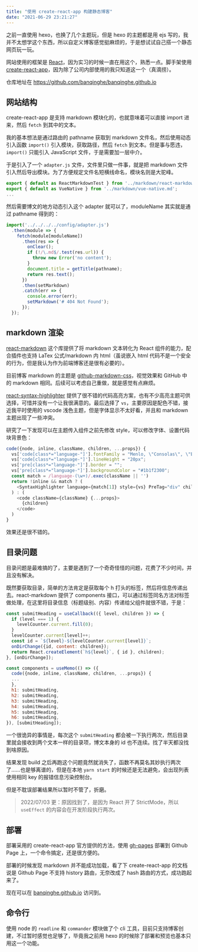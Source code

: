 ```yaml
---
title: "使用 create-react-app 构建静态博客"
date: "2021-06-29 23:21:27"
---
```


之前一直使用 hexo，也换了几个主题玩，但是 hexo 的主题都是用 ejs 写的，我并不太想学这个东西，所以自定义博客感觉挺麻烦的，于是想试试自己搭一个静态网页玩一玩。

网站使用的框架是 [React](https://reactjs.org/)，因为实习的时候一直在用这个，熟悉一点。脚手架使用 [create-react-app](https://github.com/facebook/create-react-app)，因为除了公司内部使用的我只知道这一个（真滴捞）。

仓库地址在 <https://github.com/banqinghe/banqinghe.github.io>

## 网站结构

create-react-app 是支持 markdown 模块化的，也就意味着可以直接 import 进来，然后 `fetch` 到其中的文本。

我的基本想法是通过路由的 pathname 获取到 markdown 文件名，然后使用动态引入函数 `import()` 引入模块，获取路径，然后 `fetch` 到文本。但是事与愿违，`import()` 只能引入 JavaScript 文件，于是需要加一层中介。

于是引入了一个 `adapter.js` 文件，文件里只做一件事，就是把 markdown 文件引入然后导出模块。为了方便规定文件名短横线命名，模块名则是大驼峰。

```javascript
export { default as ReactMarkdownTest } from '../markdown/react-markdown-test.md';
export { default as VueNative } from '../markdown/vue-native.md';
...
```

然后需要博文的地方动态引入这个 adapter 就可以了，moduleName 其实就是通过 pathname 得到的：

```javascript
import('../../../../config/adapter.js')
  .then(module => {
    fetch(module[moduleName])
      .then(res => {
        onClear();
        if (!/\.md$/.test(res.url)) {
          throw new Error('no content');
        }
        document.title = getTitle(pathname);
        return res.text();
      })
      .then(setMarkdown)
      .catch(err => {
        console.error(err);
        setMarkdown('# 404 Not Found');
      });
  });
```

## markdown 渲染

[react-markdown](https://github.com/remarkjs/react-markdown) 这个库提供了将 markdown 文本转化为 React 组件的能力，配合插件也支持 LaTex 公式/markdown 内 html（虽说嵌入 html 代码不是一个安全的行为，但是我认为作为前端博客还是很有必要的）。

目前博客 markdown 的主题是 [github-markdown-css](https://github.com/sindresorhus/github-markdown-css)，视觉效果和 GitHub 中的 markdown 相同。后续可以考虑自己重做，就是感觉有点麻烦。

[react-syntax-highlighter](https://github.com/react-syntax-highlighter/react-syntax-highlighter) 提供了很不错的代码高亮方案，也有不少高亮主题可供选择，可惜并没有一个让我很满意的。最后选择了 `vs`，主要原因是配色不错，接近我平时使用的 vscode 浅色主题，但是字体显示不太好看，并且和 markdown 主题出现了一些冲突。

研究了一下发现可以在主题传入组件之前先修改 style，可以修改字体、设置代码块背景色：

```javascript
code({node, inline, className, children, ...props}) {
  vs['code[class*="language-"]'].fontFamily = "Menlo, \"Consolas\", \"Bitstream Vera Sans Mono\", \"Courier New\", Courier, monospace";
  vs['code[class*="language-"]'].lineHeight = "20px";
  vs['pre[class*="language-"]'].border = "";
  vs['pre[class*="language-"]'].backgroundColor = "#1b1f2300";
  const match = /language-(\w+)/.exec(className || '')
  return !inline && match ? (
    <SyntaxHighlighter language={match[1]} style={vs} PreTag="div" children={String(children).replace(/\n$/, '')} {...props} />
  ) : (
    <code className={className} {...props}>
      {children}
    </code>
  )
}
```

效果还是很不错的。

## 目录问题

目录问题是最难搞的了，主要是遇到了一个奇奇怪怪的问题，花费了不少时间，并且没有解决。

既然要获取目录，简单的方法肯定是获取每个 h 打头的标签，然后将信息传递出去。react-markdown 提供了 components 接口，可以通过标签同名方法对标签做处理，在这里将目录信息（标题级别、内容）传递给父组件就很不错，于是：

```javascript
const submitHeading = useCallback(({ level, children }) => {
  if (level === 1) {
    levelCounter.current.fill(0);
  }
  levelCounter.current[level]++;
  const id = `${level}-${levelCounter.current[level]}`;
  onDirChange({id, content: children});
  return React.createElement(`h${level}`, { id }, children);
}, [onDirChange]);

const components = useMemo(() => ({
  code({node, inline, className, children, ...props}) {
  ...
  },
  h1: submitHeading,
  h2: submitHeading,
  h3: submitHeading,
  h4: submitHeading,
  h5: submitHeading,
  h6: submitHeading,
}), [submitHeading]);
```

一个很诡异的事情是，每次这个 `submitHeading` 都会被一下执行两次，然后目录里就会接收到两个文本一样的目录项，博文本身的 id 也不连续。找了半天都没找到啥原因。

结果发现 build 之后再跑这个问题竟然就消失了，函数不再莫名其妙执行两次了……也是够离谱的，但是在本地 `yarn start` 的时候还是无法避免，会出现列表使用相同 key 的报错信息污染控制台。

但是不耽误部署结果所以暂时不管了，折磨。

> 2022/07/03 更：原因找到了，是因为 React 开了 StrictMode，所以 `useEffect` 的内容会在开发阶段执行两次。

## 部署

部署采用的 create-react-app 官方提供的方法，使用 [gh-pages](https://github.com/tschaub/gh-pages) 部署到 Github Page 上，一个命令搞定，还是很方便的。

部署的时候发现 markdown 并不能成功加载，看了下 create-react-app 的文档说是 Github Page 不支持 history 路由，无奈改成了 hash 路由的方式，成功跑起来了。

现在可以在 [banqinghe.github.io](https://banqinghe.github.io) 访问到。

## 命令行

使用 node 的 `readline` 和 `commander` 模块做了个 cli 工具，目前只支持博客创建，不过暂时感觉也足够了，毕竟我之前用 hexo 的时候除了部署和预览也基本只用这一个功能。
